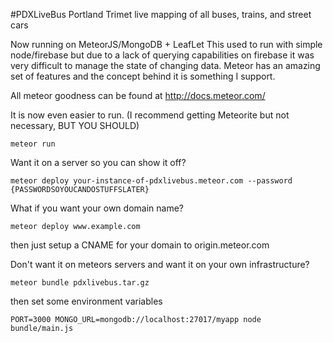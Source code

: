 #PDXLiveBus
Portland Trimet live mapping of all buses, trains, and street cars

Now running on MeteorJS/MongoDB + LeafLet
This used to run with simple node/firebase but due to a lack of querying capabilities on firebase it was very difficult to manage the state of changing data.
Meteor has an amazing set of features and the concept behind it is something I support.

All meteor goodness can be found at
http://docs.meteor.com/


It is now even easier to run.
(I recommend getting Meteorite but not necessary, BUT YOU SHOULD)

```
meteor run
```

Want it on a server so you can show it off?

```
meteor deploy your-instance-of-pdxlivebus.meteor.com --password {PASSWORDSOYOUCANDOSTUFFSLATER}
```

What if you want your own domain name?

```
meteor deploy www.example.com
```
then just setup a CNAME for your domain to origin.meteor.com


Don't want it on meteors servers and want it on your own infrastructure?

```
meteor bundle pdxlivebus.tar.gz
```

then set some environment variables

```
PORT=3000 MONGO_URL=mongodb://localhost:27017/myapp node bundle/main.js
```